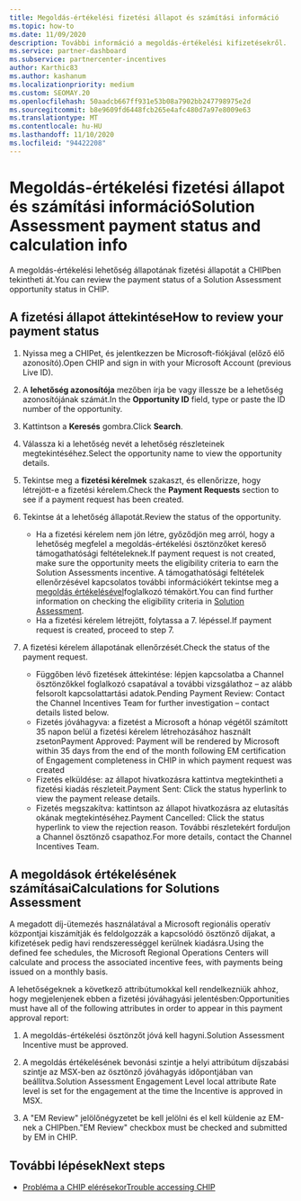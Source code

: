 ```yaml
---
title: Megoldás-értékelési fizetési állapot és számítási információ
ms.topic: how-to
ms.date: 11/09/2020
description: További információ a megoldás-értékelési kifizetésekről.
ms.service: partner-dashboard
ms.subservice: partnercenter-incentives
author: Karthic83
ms.author: kashanum
ms.localizationpriority: medium
ms.custom: SEOMAY.20
ms.openlocfilehash: 50aadcb667ff931e53b08a7902bb247798975e2d
ms.sourcegitcommit: b8e9609fd6448fcb265e4afc480d7a97e8009e63
ms.translationtype: MT
ms.contentlocale: hu-HU
ms.lasthandoff: 11/10/2020
ms.locfileid: "94422208"
---
```

# <a name="solution-assessment-payment-status-and-calculation-info"></a><span data-ttu-id="5e07e-103">Megoldás-értékelési fizetési állapot és számítási információ</span><span class="sxs-lookup"><span data-stu-id="5e07e-103">Solution Assessment payment status and calculation info</span></span>

<span data-ttu-id="5e07e-104">A megoldás-értékelési lehetőség állapotának fizetési állapotát a CHIPben tekintheti át.</span><span class="sxs-lookup"><span data-stu-id="5e07e-104">You can review the payment status of a Solution Assessment opportunity status in CHIP.</span></span> 

## <a name="how-to-review-your-payment-status"></a><span data-ttu-id="5e07e-105">A fizetési állapot áttekintése</span><span class="sxs-lookup"><span data-stu-id="5e07e-105">How to review your payment status</span></span>

1. <span data-ttu-id="5e07e-106">Nyissa meg a CHIPet, és jelentkezzen be Microsoft-fiókjával (előző élő azonosító).</span><span class="sxs-lookup"><span data-stu-id="5e07e-106">Open CHIP and sign in with your Microsoft Account (previous Live ID).</span></span>
2. <span data-ttu-id="5e07e-107">A **lehetőség azonosítója** mezőben írja be vagy illessze be a lehetőség azonosítójának számát.</span><span class="sxs-lookup"><span data-stu-id="5e07e-107">In the **Opportunity ID** field, type or paste the ID number of the opportunity.</span></span>
3. <span data-ttu-id="5e07e-108">Kattintson a **Keresés** gombra.</span><span class="sxs-lookup"><span data-stu-id="5e07e-108">Click **Search**.</span></span>
4. <span data-ttu-id="5e07e-109">Válassza ki a lehetőség nevét a lehetőség részleteinek megtekintéséhez.</span><span class="sxs-lookup"><span data-stu-id="5e07e-109">Select the opportunity name to view the opportunity details.</span></span>
5. <span data-ttu-id="5e07e-110">Tekintse meg a **fizetési kérelmek** szakaszt, és ellenőrizze, hogy létrejött-e a fizetési kérelem.</span><span class="sxs-lookup"><span data-stu-id="5e07e-110">Check the **Payment Requests** section to see if a payment request has been created.</span></span>
6. <span data-ttu-id="5e07e-111">Tekintse át a lehetőség állapotát.</span><span class="sxs-lookup"><span data-stu-id="5e07e-111">Review the status of the opportunity.</span></span>

    - <span data-ttu-id="5e07e-112">Ha a fizetési kérelem nem jön létre, győződjön meg arról, hogy a lehetőség megfelel a megoldás-értékelési ösztönzőket kereső támogathatósági feltételeknek.</span><span class="sxs-lookup"><span data-stu-id="5e07e-112">If payment request is not created, make sure the opportunity meets the eligibility criteria to earn the Solution Assessments incentive.</span></span> <span data-ttu-id="5e07e-113">A támogathatósági feltételek ellenőrzésével kapcsolatos további információkért tekintse meg a [megoldás értékelésével](chip-solution-assessment.md)foglalkozó témakört.</span><span class="sxs-lookup"><span data-stu-id="5e07e-113">You can find further information on checking the eligibility criteria in [Solution Assessment](chip-solution-assessment.md).</span></span>
    - <span data-ttu-id="5e07e-114">Ha a fizetési kérelem létrejött, folytassa a 7. lépéssel.</span><span class="sxs-lookup"><span data-stu-id="5e07e-114">If payment request is created, proceed to step 7.</span></span>
7. <span data-ttu-id="5e07e-115">A fizetési kérelem állapotának ellenőrzését.</span><span class="sxs-lookup"><span data-stu-id="5e07e-115">Check the status of the payment request.</span></span>

    - <span data-ttu-id="5e07e-116">Függőben lévő fizetések áttekintése: lépjen kapcsolatba a Channel ösztönzőkkel foglalkozó csapatával a további vizsgálathoz – az alább felsorolt kapcsolattartási adatok.</span><span class="sxs-lookup"><span data-stu-id="5e07e-116">Pending Payment Review: Contact the Channel Incentives Team for further investigation – contact details listed below.</span></span>
    - <span data-ttu-id="5e07e-117">Fizetés jóváhagyva: a fizetést a Microsoft a hónap végétől számított 35 napon belül a fizetési kérelem létrehozásához használt zseton</span><span class="sxs-lookup"><span data-stu-id="5e07e-117">Payment Approved: Payment will be rendered by Microsoft within 35 days from the end of the month following EM certification of Engagement completeness in CHIP in which payment request was created</span></span>
    -  <span data-ttu-id="5e07e-118">Fizetés elküldése: az állapot hivatkozásra kattintva megtekintheti a fizetési kiadás részleteit.</span><span class="sxs-lookup"><span data-stu-id="5e07e-118">Payment Sent: Click the status hyperlink to view the payment release details.</span></span>
    - <span data-ttu-id="5e07e-119">Fizetés megszakítva: kattintson az állapot hivatkozásra az elutasítás okának megtekintéséhez.</span><span class="sxs-lookup"><span data-stu-id="5e07e-119">Payment Cancelled: Click the status hyperlink to view the rejection reason.</span></span> <span data-ttu-id="5e07e-120">További részletekért forduljon a Channel ösztönző csapathoz.</span><span class="sxs-lookup"><span data-stu-id="5e07e-120">For more details, contact the Channel Incentives Team.</span></span>

## <a name="calculations-for-solutions-assessment"></a><span data-ttu-id="5e07e-121">A megoldások értékelésének számításai</span><span class="sxs-lookup"><span data-stu-id="5e07e-121">Calculations for Solutions Assessment</span></span>

<span data-ttu-id="5e07e-122">A megadott díj-ütemezés használatával a Microsoft regionális operatív központjai kiszámítják és feldolgozzák a kapcsolódó ösztönző díjakat, a kifizetések pedig havi rendszerességgel kerülnek kiadásra.</span><span class="sxs-lookup"><span data-stu-id="5e07e-122">Using the defined fee schedules, the Microsoft Regional Operations Centers will calculate and process the associated incentive fees, with payments being issued on a monthly basis.</span></span>

<span data-ttu-id="5e07e-123">A lehetőségeknek a következő attribútumokkal kell rendelkezniük ahhoz, hogy megjelenjenek ebben a fizetési jóváhagyási jelentésben:</span><span class="sxs-lookup"><span data-stu-id="5e07e-123">Opportunities must have all of the following attributes in order to appear in this payment approval report:</span></span>

1. <span data-ttu-id="5e07e-124">A megoldás-értékelési ösztönzőt jóvá kell hagyni.</span><span class="sxs-lookup"><span data-stu-id="5e07e-124">Solution Assessment Incentive must be approved.</span></span>

1. <span data-ttu-id="5e07e-125">A megoldás értékelésének bevonási szintje a helyi attribútum díjszabási szintje az MSX-ben az ösztönző jóváhagyás időpontjában van beállítva.</span><span class="sxs-lookup"><span data-stu-id="5e07e-125">Solution Assessment Engagement Level local attribute Rate level is set for the engagement at the time the Incentive is approved in MSX.</span></span>
 
1. <span data-ttu-id="5e07e-126">A "EM Review" jelölőnégyzetet be kell jelölni és el kell küldenie az EM-nek a CHIPben.</span><span class="sxs-lookup"><span data-stu-id="5e07e-126">"EM Review" checkbox must be checked and submitted by EM in CHIP.</span></span>

## <a name="next-steps"></a><span data-ttu-id="5e07e-127">További lépések</span><span class="sxs-lookup"><span data-stu-id="5e07e-127">Next steps</span></span>

- [<span data-ttu-id="5e07e-128">Probléma a CHIP elérésekor</span><span class="sxs-lookup"><span data-stu-id="5e07e-128">Trouble accessing CHIP</span></span>](chip-access-trouble.md) 
